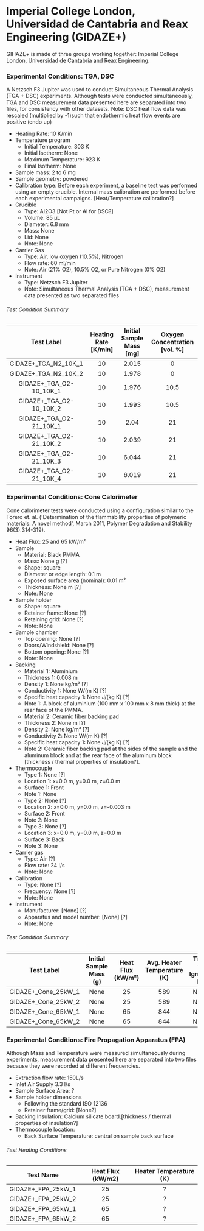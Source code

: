 # Imperial College London, Universidad de Cantabria and Reax Engineering (GIDAZE+)
GIHAZE+ is made of three groups working together: Imperial College London, Universidad de Cantabria and Reax Engineering.

### Experimental Conditions: TGA, DSC
A Netzsch F3 Jupiter was used to conduct Simultaneous Thermal Analysis (TGA + DSC) experiments. Although tests were conducted simultaneously, TGA and DSC measurement data presented here are separated into two files, for consistency with other datasets.
Note: DSC heat flow data was rescaled (multiplied by -1)such that endothermic heat flow events are positive (endo up)

* Heating Rate: 10 K/min
* Temperature program
  - Initial Temperature: 303 K
  - Initial Isotherm: None
  - Maximum Temperature: 923 K
  - Final Isotherm: None
* Sample mass: 2 to 6 mg
* Sample geometry: powdered
* Calibration type: Before each experiment, a baseline test was performed using an empty crucible. Internal mass calibration are performed before each experimental campaigns. [Heat/Temperature calibration?]
* Crucible
  - Type: Al2O3 [Not Pt or Al for DSC?]
  - Volume: 85 µL
  - Diameter: 6.8 mm
  - Mass: None
  - Lid: None
  - Note: None
* Carrier Gas
  - Type: Air, low oxygen (10.5%), Nitrogen
  - Flow rate: 60  ml/min
  - Note: Air (21% O2), 10.5% O2, or Pure Nitrogen (0% O2)
* Instrument
  - Type: Netzsch F3 Jupiter
  - Note: Simultaneous Thermal Analysis (TGA + DSC), measurement data presented as two separated files

###### Test Condition Summary

| Test Label | Heating Rate [K/min] | Initial Sample Mass [mg] | Oxygen Concentration [vol. %] |
|:------:|:------:|:------:|:------:|
|GIDAZE+\_TGA\_N2\_10K\_1     | 10 | 2.015|  0   |  
|GIDAZE+\_TGA\_N2\_10K\_2     | 10 | 1.978|  0   |  
|GIDAZE+\_TGA\_O2\-10\_10K\_1 | 10 | 1.976| 10.5 |  
|GIDAZE+\_TGA\_O2\-10\_10K\_2 | 10 | 1.993| 10.5 |  
|GIDAZE+\_TGA\_O2\-21\_10K\_1 | 10 | 2.04 | 21   |
|GIDAZE+\_TGA\_O2\-21\_10K\_2 | 10 | 2.039| 21   |  
|GIDAZE+\_TGA\_O2\-21\_10K\_3 | 10 | 6.044| 21   |  
|GIDAZE+\_TGA\_O2\-21\_10K\_4 | 10 | 6.019| 21   |   



### Experimental Conditions: Cone Calorimeter
Cone calorimeter tests were conducted using a configuration similar to the Torero et. al. ('Determination of the flammability properties of polymeric materials: A novel method', March 2011, Polymer Degradation and Stability 96(3):314-319).


* Heat Flux: 25 and 65 kW/m²
* Sample
  - Material: Black PMMA
  - Mass: None g [?]
  - Shape: square
  - Diameter or edge length: 0.1 m
  - Exposed surface area (nominal): 0.01 m²
  - Thickness: None m [?]
  - Note: None
* Sample holder
  - Shape: square
  - Retainer frame: None [?]
  - Retaining grid: None [?]
  - Note: None
* Sample chamber
  - Top opening: None [?]
  - Doors/Windshield: None [?]
  - Bottom opening: None [?]
  - Note: None
* Backing
  - Material 1: Aluminium
  - Thickness 1: 0.008 m
  - Density 1: None kg/m³ [?]
  - Conductivity 1: None W/(m K) [?]
  - Specific heat capacity 1: None J/(kg K) [?]
  - Note 1: A block of aluminium (100 mm x 100 mm x 8 mm thick) at the rear face of the PMMA.
  - Material 2: Ceramic fiber backing pad
  - Thickness 2: None m [?]
  - Density 2: None kg/m³ [?]
  - Conductivity 2: None W/(m K) [?]
  - Specific heat capacity 1: None J/(kg K) [?]
  - Note 2: Ceramic fiber backing pad at the sides of the sample and the aluminum block and at the rear face of the aluminum block [thickness / thermal properties of insulation?].
* Thermocouple
  - Type 1: None [?]
  - Location 1: x=0.0 m, y=0.0 m, z=0.0 m
  - Surface 1: Front
  - Note 1: None
  - Type 2: None [?]
  - Location 2: x=0.0 m, y=0.0 m, z=-0.003 m
  - Surface 2: Front
  - Note 2: None
  - Type 3: None [?]
  - Location 3: x=0.0 m, y=0.0 m, z=0.0 m
  - Surface 3: Back
  - Note 3: None
* Carrier gas
  - Type: Air [?]
  - Flow rate: 24 l/s
  - Note: None
* Calibration
  - Type: None [?]
  - Frequency: None [?]
  - Note: None
* Instrument
  - Manufacturer: [None] [?]
  - Apparatus and model number: [None] [?]
  - Note: None

###### Test Condition Summary

| Test Label | Initial Sample Mass (g) | Heat Flux (kW/m²) | Avg. Heater Temperature (K) | Time to Ignition (s) |
|:------:|:------:|:------:|:------:|:------:|
| GIDAZE+_Cone_25kW_1 | None | 25 | 589 | None |
| GIDAZE+_Cone_25kW_2 | None | 25 | 589 | None |
| GIDAZE+_Cone_65kW_1 | None | 65 | 844 | None |
| GIDAZE+_Cone_65kW_2 | None | 65 | 844 | None |




### Experimental Conditions: Fire Propagation Apparatus (FPA)
Although Mass and Temperature were measured simultaneously during experiments, measurement data presented here are separated into two files because they were recorded at different frequencies.

* Extraction flow rate: 150L/s
* Inlet Air Supply 3.3 l/s
* Sample Surface Area: ?
* Sample holder dimensions
    - Following the standard ISO 12136
    - Retainer frame/grid: [None?]
* Backing Insulation: Calcium silicate board.[thickness / thermal properties of insulation?]
* Thermocouple location:
    - Back Surface Temperature: central on sample back surface

###### Test Heating Conditions  
| Test Name | Heat Flux (kW/m2) | Heater Temperature (K) |
|----------|:------:|:---:|
| GIDAZE+_FPA_25kW_1 | 25 | ? |
| GIDAZE+_FPA_25kW_2 | 25 | ? |
| GIDAZE+_FPA_65kW_1 | 65 | ? |
| GIDAZE+_FPA_65kW_2 | 65 | ? |
